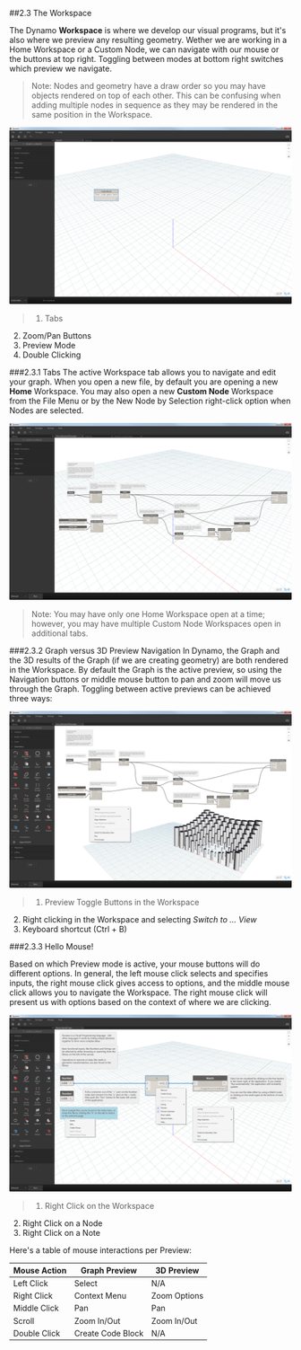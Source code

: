 ##2.3 The Workspace

The Dynamo **Workspace** is where we develop our visual programs, but it's also where we preview any resulting geometry. Wether we are working in a Home Workspace or a Custom Node, we can navigate with our mouse or the buttons at top right. Toggling between modes at bottom right switches which preview we navigate.

> Note: Nodes and geometry have a draw order so you may have objects rendered on top of each other. This can be confusing when adding multiple nodes in sequence as they may be rendered in the same position in the Workspace.

![NEEDS UPDATE-callouts Workspace Regions](images/2-3/01-WorkspaceRegions.jpg)

>1. Tabs
2. Zoom/Pan Buttons
3. Preview Mode
4. Double Clicking

###2.3.1 Tabs
The active Workspace tab allows you to navigate and edit your graph. When you open a new file, by default you are opening a new **Home** Workspace. You may also open a new **Custom Node** Workspace from the File Menu or by the New Node by Selection right-click option when Nodes are selected.

![NEEDS UPDATE-callouts Tabs](images/2-3/02-Tabs.jpg)

> Note: You may have only one Home Workspace open at a time; however, you may have multiple Custom Node Workspaces open in additional tabs.

###2.3.2 Graph versus 3D Preview Navigation
In Dynamo, the Graph and the 3D results of the Graph (if we are creating geometry) are both rendered in the Workspace. By default the Graph is the active preview, so using the Navigation buttons or middle mouse button to pan and zoom will move us through the Graph. Toggling between active previews can be achieved three ways:

![basic navigation call out](images/2-3/03-PreviewNavigations.jpg)

> 1. Preview Toggle Buttons in the Workspace
2. Right clicking in the Workspace and selecting *Switch to ... View*
3. Keyboard shortcut (Ctrl + B)

###2.3.3 Hello Mouse!

Based on which Preview mode is active, your mouse buttons will do different options. In general, the left mouse click selects and specifies inputs, the right mouse click gives access to options, and the middle mouse click allows you to navigate the Workspace. The right mouse click will present us with options based on the context of where we are clicking.

![basic navigation call out](images/2-3/04-HelloMouse.jpg)

>1. Right Click on the Workspace
2. Right Click on a Node
3. Right Click on a Note

Here's a table of mouse interactions per Preview:

**Mouse Action** | **Graph Preview** | **3D Preview**
--- | --- | ---
Left Click | Select | N/A
Right Click | Context Menu | Zoom Options
Middle Click | Pan | Pan
Scroll | Zoom In/Out | Zoom In/Out
Double Click | Create Code Block | N/A
